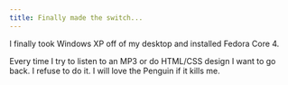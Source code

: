 ```yaml
---
title: Finally made the switch...
---
```


I finally took Windows XP off of my desktop and installed Fedora Core 4.

Every time I try to listen to an MP3 or do HTML/CSS design I want to go back.
I refuse to do it. I will love the Penguin if it kills me.
